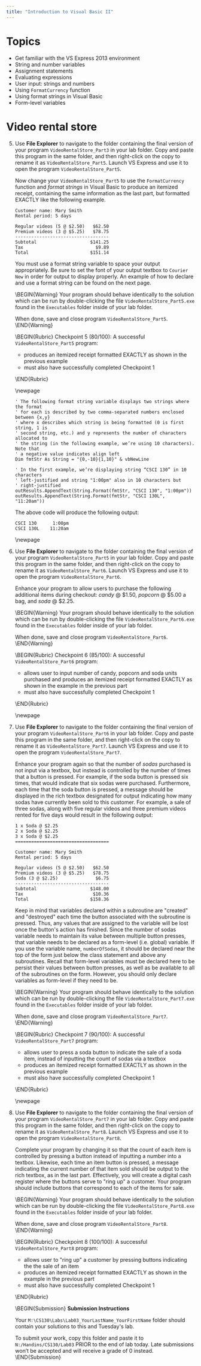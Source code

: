 ```yaml
---
title: "Introduction to Visual Basic II"
---
```


# Topics

* Get familiar with the VS Express 2013 environment
*	String and number variables
*	Assignment statements
*	Evaluating expressions
*	User input: strings and numbers
* Using `FormatCurrency` function
*	Using format strings in Visual Basic
*	Form-level variables

# Video rental store

5. Use **File Explorer** to navigate to the folder containing the final version
   of your program `VideoRentalStore_Part3` in your lab folder. Copy and paste
   this program in the same folder, and then right-click on the copy to rename
   it as `VideoRentalStore_Part5`. Launch VS Express and use it to open the
   program `VideoRentalStore_Part5`.

   Now change your `VideoRentalStore_Part5` to use the `FormatCurrency` function
   and *format strings* in Visual Basic to produce an itemized receipt,
   containing the same information as the last part, but formatted EXACTLY like
   the following example.

   ```
   Customer name: Mary Smith
   Rental period: 5 days

   Regular videos (5 @ $2.50)   $62.50
   Premium videos (3 @ $5.25)   $78.75
   -----------------------------------
   Subtotal                    $141.25
   Tax                           $9.89
   Total                       $151.14
   ```

   You must use a format string variable to space your output appropriately. Be
   sure to set the font of your output textbox to `Courier New` in order for
   output to display properly. An example of how to declare and use a format
   string can be found on the next page.

   \BEGIN{Warning}
   Your program should behave identically to the solution which can be run by
   double-clicking the file `VideoRentalStore_Part5.exe` found in the
   `Executables` folder inside of your lab folder.

   When done, save and close program `VideoRentalStore_Part5`.
   \END{Warning}

   \BEGIN{Rubric}
   Checkpoint 5 (80/100): A successful `VideoRentalStore_Part5` program:

   * produces an itemized receipt formatted EXACTLY as shown in the previous
     example
   * must also have successfully completed Checkpoint 1

   \END{Rubric}

   \newpage

   ```vbnet
   ' The following format string variable displays two strings where the format
   ' for each is described by two comma-separated numbers enclosed between {x,y}
   ' where x describes which string is being formatted (0 is first string, 1 is
   ' second string, etc.) and y represents the number of characters allocated to
   ' the string (in the following example, we’re using 10 characters). Note that
   ' a negative value indicates align left
   Dim fmtStr As String = "{0,-10}{1,10}" & vbNewLine

   ' In the first example, we’re displaying string “CSCI 130” in 10 characters
   ' left-justified and string "1:00pm" also in 10 characters but
   ' right-justified
   outResults.AppendText(String.Format(fmtStr, "CSCI 130", "1:00pm"))
   outResults.AppendText(String.Format(fmtStr, "CSCI 130L", "11:20am"))
   ```

   The above code will produce the following output:

   ```
   CSCI 130      1:00pm
   CSCI 130L    11:20am
   ```

   \newpage

1. Use **File Explorer** to navigate to the folder containing the final version
   of your program `VideoRentalStore_Part5` in your lab folder. Copy and paste
   this program in the same folder, and then right-click on the copy to rename
   it as `VideoRentalStore_Part6`. Launch VS Express and use it to open the
   program `VideoRentalStore_Part6`.

   Enhance your program to allow users to purchase the following additional
   items during checkout: *candy* @ $1.50, *popcorn* @ $5.00 a bag, and *soda* @
   $2.25.

   \BEGIN{Warning}
   Your program should behave identically to the solution which can be run by
   double-clicking the file `VideoRentalStore_Part6.exe` found in the
   `Executables` folder inside of your lab folder.

   When done, save and close program `VideoRentalStore_Part6`.
   \END{Warning}

   \BEGIN{Rubric}
   Checkpoint 6 (85/100): A successful `VideoRentalStore_Part6` program:

   * allows user to input number of candy, popcorn and soda units purchased and
     produces an itemized receipt formatted EXACTLY as shown in the example in
     the previous part
   * must also have successfully completed Checkpoint 1

   \END{Rubric}

   \newpage

1. Use **File Explorer** to navigate to the folder containing the final version
   of your program `VideoRentalStore_Part6` in your lab folder. Copy and paste
   this program in the same folder, and then right-click on the copy to rename
   it as `VideoRentalStore_Part7`. Launch VS Express and use it to open the
   program `VideoRentalStore_Part7`.

   Enhance your program again so that the number of *sodas* purchased is not
   input via a textbox, but instead is controlled by the number of times that a
   button is pressed. For example, if the soda button is pressed six times, that
   would indicate that six sodas were purchased. Furthermore, each time that the
   soda button is pressed, a message should be displayed in the rich textbox
   designated for output indicating how many sodas have currently been sold to
   this customer. For example, a sale of three sodas, along with five regular
   videos and three premium videos rented for five days would result in the
   following output:

   ```
   1 x Soda @ $2.25
   2 x Soda @ $2.25
   3 x Soda @ $2.25
   ===================================

   Customer name: Mary Smith
   Rental period: 5 days

   Regular videos (5 @ $2.50)   $62.50
   Premium videos (3 @ $5.25)   $78.75
   Soda (3 @ $2.25)              $6.75
   -----------------------------------
   Subtotal                    $148.00
   Tax                          $10.36
   Total                       $158.36
   ```

   Keep in mind that variables declared within a subroutine are "created" and
   "destroyed" each time the button associated with the subroutine is pressed.
   Thus, any values that are assigned to the variable will be lost once the
   button's action has finished. Since the number of sodas variable needs to
   maintain its value between multiple button presses, that variable needs to be
   declared as a form-level (i.e. global) variable. If you use the variable
   name, `numberOfSodas`, it should be declared near the top of the form just
   below the class statement and above any subroutines. Recall that form-level
   variables must be declared here to be persist their values between button
   presses, as well as be available to all of the subroutines on the form.
   However, you should only declare variables as form-level if they need to be.

   \BEGIN{Warning}
   Your program should behave identically to the solution which can be run by
   double-clicking the file `VideoRentalStore_Part7.exe` found in the
   `Executables` folder inside of your lab folder.

   When done, save and close program `VideoRentalStore_Part7`.
   \END{Warning}

   \BEGIN{Rubric}
   Checkpoint 7 (90/100): A successful `VideoRentalStore_Part7` program:

   * allows user to press a soda button to indicate the sale of a soda item,
     instead of inputting the count of sodas via a textbox
   * produces an itemized receipt formatted EXACTLY as shown in the previous
     example
   * must also have successfully completed Checkpoint 1

   \END{Rubric}

   \newpage

1. Use **File Explorer** to navigate to the folder containing the final version
   of your program `VideoRentalStore_Part7` in your lab folder. Copy and paste
   this program in the same folder, and then right-click on the copy to rename
   it as `VideoRentalStore_Part8`. Launch VS Express and use it to open the
   program `VideoRentalStore_Part8`.

   Complete your program by changing it so that the count of each item is
   controlled by pressing a button instead of inputting a number into a textbox.
   Likewise, each time an item button is pressed, a message indicating the
   current number of that item sold should be output to the rich textbox, as in
   the last part. Effectively, you will create a digital cash register where the
   buttons serve to "ring up" a customer. Your program should include buttons
   that correspond to each of the items for sale.

   \BEGIN{Warning}
   Your program should behave identically to the solution which can be run by
   double-clicking the file `VideoRentalStore_Part8.exe` found in the
   `Executables` folder inside of your lab folder.

   When done, save and close program `VideoRentalStore_Part8`.
   \END{Warning}

   \BEGIN{Rubric}
   Checkpoint 8 (100/100): A successful `VideoRentalStore_Part8` program:

   * allows user to "ring up" a customer by pressing buttons indicating the
     the sale of an item
   * produces an itemized receipt formatted EXACTLY as shown in the example in
     the previous part
   * must also have successfully completed Checkpoint 1

   \END{Rubric}

   \BEGIN{Submission}
   **Submission Instructions**

   Your `M:\CS130\Labs\Lab03_YourLastName_YourFirstName` folder should contain
   your solutions to this and Tuesday's lab.

   To submit your work, copy this folder and paste it to
   `N:/Handins/CS130/Lab03` PRIOR to the end of lab today. Late submissions
   won’t be accepted and will receive a grade of 0 instead.
  \END{Submission}
